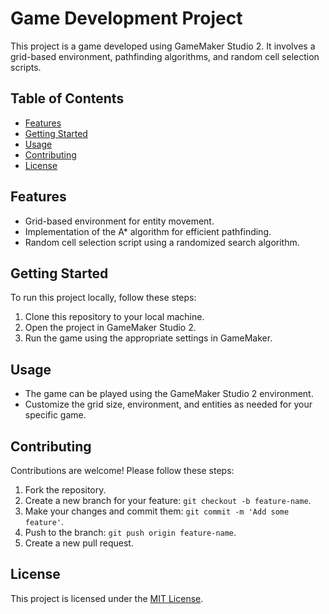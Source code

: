 # Game Development Project

This project is a game developed using GameMaker Studio 2. It involves a grid-based environment, pathfinding algorithms, and random cell selection scripts.

## Table of Contents

- [Features](#features)
- [Getting Started](#getting-started)
- [Usage](#usage)
- [Contributing](#contributing)
- [License](#license)

## Features

- Grid-based environment for entity movement.
- Implementation of the A* algorithm for efficient pathfinding.
- Random cell selection script using a randomized search algorithm.

## Getting Started

To run this project locally, follow these steps:

1. Clone this repository to your local machine.
2. Open the project in GameMaker Studio 2.
3. Run the game using the appropriate settings in GameMaker.

## Usage

- The game can be played using the GameMaker Studio 2 environment.
- Customize the grid size, environment, and entities as needed for your specific game.

## Contributing

Contributions are welcome! Please follow these steps:

1. Fork the repository.
2. Create a new branch for your feature: `git checkout -b feature-name`.
3. Make your changes and commit them: `git commit -m 'Add some feature'`.
4. Push to the branch: `git push origin feature-name`.
5. Create a new pull request.

## License

This project is licensed under the [MIT License](LICENSE).


